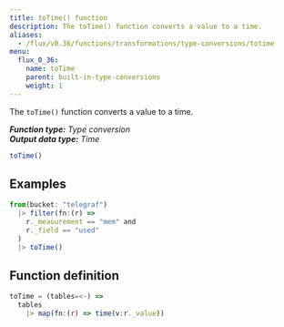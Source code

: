 ```yaml
---
title: toTime() function
description: The toTime() function converts a value to a time.
aliases:
  - /flux/v0.36/functions/transformations/type-conversions/totime
menu:
  flux_0_36:
    name: toTime
    parent: built-in-type-conversions
    weight: 1
---
```


The `toTime()` function converts a value to a time.

_**Function type:** Type conversion_  
_**Output data type:** Time_

```js
toTime()
```

## Examples
```js
from(bucket: "telegraf")
  |> filter(fn:(r) =>
    r._measurement == "mem" and
    r._field == "used"
  )
  |> toTime()
```

## Function definition
```js
toTime = (tables=<-) =>
  tables
    |> map(fn:(r) => time(v:r._value))
```
